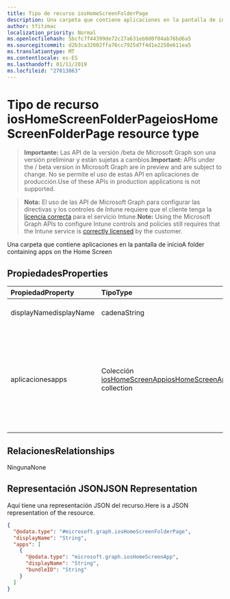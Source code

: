 ```yaml
---
title: Tipo de recurso iosHomeScreenFolderPage
description: Una carpeta que contiene aplicaciones en la pantalla de inicio
author: tfitzmac
localization_priority: Normal
ms.openlocfilehash: 5bcfc7f44399de72c27a631eb0d0f04ab76bd6a5
ms.sourcegitcommit: d2b3ca32602ffa76cc7925d7f4d1e2258e611ea5
ms.translationtype: MT
ms.contentlocale: es-ES
ms.lasthandoff: 01/11/2019
ms.locfileid: "27813863"
---
```

# <a name="ioshomescreenfolderpage-resource-type"></a><span data-ttu-id="1c3fc-103">Tipo de recurso iosHomeScreenFolderPage</span><span class="sxs-lookup"><span data-stu-id="1c3fc-103">iosHomeScreenFolderPage resource type</span></span>

> <span data-ttu-id="1c3fc-104">**Importante:** Las API de la versión /beta de Microsoft Graph son una versión preliminar y están sujetas a cambios.</span><span class="sxs-lookup"><span data-stu-id="1c3fc-104">**Important:** APIs under the / beta version in Microsoft Graph are in preview and are subject to change.</span></span> <span data-ttu-id="1c3fc-105">No se permite el uso de estas API en aplicaciones de producción.</span><span class="sxs-lookup"><span data-stu-id="1c3fc-105">Use of these APIs in production applications is not supported.</span></span>

> <span data-ttu-id="1c3fc-106">**Nota:** El uso de las API de Microsoft Graph para configurar las directivas y los controles de Intune requiere que el cliente tenga la [licencia correcta](https://go.microsoft.com/fwlink/?linkid=839381) para el servicio Intune.</span><span class="sxs-lookup"><span data-stu-id="1c3fc-106">**Note:** Using the Microsoft Graph APIs to configure Intune controls and policies still requires that the Intune service is [correctly licensed](https://go.microsoft.com/fwlink/?linkid=839381) by the customer.</span></span>

<span data-ttu-id="1c3fc-107">Una carpeta que contiene aplicaciones en la pantalla de inicio</span><span class="sxs-lookup"><span data-stu-id="1c3fc-107">A folder containing apps on the Home Screen</span></span>
## <a name="properties"></a><span data-ttu-id="1c3fc-108">Propiedades</span><span class="sxs-lookup"><span data-stu-id="1c3fc-108">Properties</span></span>
|<span data-ttu-id="1c3fc-109">Propiedad</span><span class="sxs-lookup"><span data-stu-id="1c3fc-109">Property</span></span>|<span data-ttu-id="1c3fc-110">Tipo</span><span class="sxs-lookup"><span data-stu-id="1c3fc-110">Type</span></span>|<span data-ttu-id="1c3fc-111">Descripción</span><span class="sxs-lookup"><span data-stu-id="1c3fc-111">Description</span></span>|
|:---|:---|:---|
|<span data-ttu-id="1c3fc-112">displayName</span><span class="sxs-lookup"><span data-stu-id="1c3fc-112">displayName</span></span>|<span data-ttu-id="1c3fc-113">cadena</span><span class="sxs-lookup"><span data-stu-id="1c3fc-113">String</span></span>|<span data-ttu-id="1c3fc-114">Nombre de la página de la carpeta</span><span class="sxs-lookup"><span data-stu-id="1c3fc-114">Name of the folder page</span></span>|
|<span data-ttu-id="1c3fc-115">aplicaciones</span><span class="sxs-lookup"><span data-stu-id="1c3fc-115">apps</span></span>|<span data-ttu-id="1c3fc-116">Colección [iosHomeScreenApp](../resources/intune-deviceconfig-ioshomescreenapp.md)</span><span class="sxs-lookup"><span data-stu-id="1c3fc-116">[iosHomeScreenApp](../resources/intune-deviceconfig-ioshomescreenapp.md) collection</span></span>|<span data-ttu-id="1c3fc-117">Una lista de aplicaciones que aparecen en una página dentro de una carpeta.</span><span class="sxs-lookup"><span data-stu-id="1c3fc-117">A list of apps to appear on a page within a folder.</span></span> <span data-ttu-id="1c3fc-118">Esta colección puede contener un máximo de 500 elementos.</span><span class="sxs-lookup"><span data-stu-id="1c3fc-118">This collection can contain a maximum of 500 elements.</span></span>|

## <a name="relationships"></a><span data-ttu-id="1c3fc-119">Relaciones</span><span class="sxs-lookup"><span data-stu-id="1c3fc-119">Relationships</span></span>
<span data-ttu-id="1c3fc-120">Ninguna</span><span class="sxs-lookup"><span data-stu-id="1c3fc-120">None</span></span>
## <a name="json-representation"></a><span data-ttu-id="1c3fc-121">Representación JSON</span><span class="sxs-lookup"><span data-stu-id="1c3fc-121">JSON Representation</span></span>
<span data-ttu-id="1c3fc-122">Aquí tiene una representación JSON del recurso.</span><span class="sxs-lookup"><span data-stu-id="1c3fc-122">Here is a JSON representation of the resource.</span></span>
<!-- {
  "blockType": "resource",
  "@odata.type": "microsoft.graph.iosHomeScreenFolderPage"
}
-->
``` json
{
  "@odata.type": "#microsoft.graph.iosHomeScreenFolderPage",
  "displayName": "String",
  "apps": [
    {
      "@odata.type": "microsoft.graph.iosHomeScreenApp",
      "displayName": "String",
      "bundleID": "String"
    }
  ]
}
```





